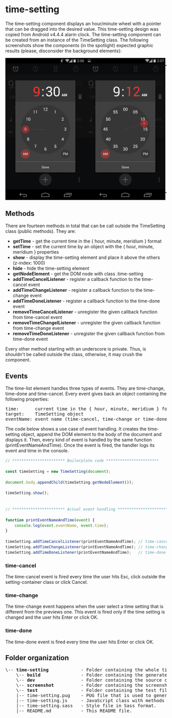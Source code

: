 # time-setting
The time-setting component displays an hour/minute wheel with a pointer that can be dragged into the desired value. This time-setting design was copied from Android v4.4.4 alarm clock. The time-setting component can be created from an instance of the TimeSetting class. The following screenshots show the components (in the spotlight) expected graphic results (please, disconsider the background elements):
<div style="display: flex; flex-direction: row; align-items: center; justify-content: space-between">
    <img src="./screenshot/time-setting-vertical-930.png" width="250px">
    <img src="./screenshot/time-setting-vertical-912.png" width="250px">
    <div style="height: 400px; display: flex; flex-direction: column; align-item: center; justify-content: space-between">
        <img src="./screenshot/time-setting-horizontal-920.png" width="300px">
        <img src="./screenshot/time-setting-horizontal-930.png" width="300px">
    </div>
</div>

## Methods
There are fourteen methods in total that can be call outside the TimeSetting class (public methods). They are:
* **getTime** - get the current time in the { hour, minute, meridium } format
* **setTime** - set the current time by an object with the { hour, minute, meridium } properties
* **show** - display the time-setting element and place it above the others (z-index: 1000)
* **hide** - hide the time-setting element
* **getNodeElement** - get the DOM node with class .time-setting
* **addTimeCancelListener** - register a callback function to the time-cancel event
* **addTimeChangeListener** - register a callback function to the time-change event
* **addTimeDoneListener** - register a callback function to the time-done event
* **removeTimeCancelListener** - unregister the given callback function from time-cancel event
* **removeTimeChangelListener** - unregister the given callback function from time-change event
* **removeTimeDoneListener** - unregister the given callback function from time-done event

Every other method starting with an underscore is private. Thus, is shouldn't be called
outside the class, otherwise, it may crush the component.

## Events
The time-list element handles three types of events. They are time-change, time-done and time-cancel.
Every event gives back an object containing the following properties:<br>
<pre>
time:      current time in the { hour, minute, meridium } format
target:    TimeSetting object
eventName: event name (time-cancel, time-change or time-done)
</pre>

The code below shows a use case of event handling. It creates the time-setting object, append the DOM element to the body of the document and displays it. Then, every kind of event is handled by the same function (printEventNameAndTime). Once the event is fired,
the handler logs its event and time in the console.
```javascript
// *********************** Boilerplate code ***********************

const timeSetting = new TimeSetting(document);

document.body.appendChild(timeSetting.getNodeElement());

timeSetting.show();


// *********************** Actual event handling ***********************

function printEventNameAndTime(event) {
    console.log(event.eventName, event.time);
}

timeSetting.addTimeCancelListener(printEventNameAndTime); // time-cancel
timeSetting.addTimeChangeListener(printEventNameAndTime); // time-change
timeSetting.addTimeDoneListener(printEventNameAndTime);   // time-done
```

### time-cancel
The time-cancel event is fired every time the user hits Esc, click outside the
setting-container class or click Cancel.

### time-change
The time-change event happens when the user select a time setting that is different
from the previews one. This event is fired only if the time setting is changed and the user
hits Enter or click OK.

### time-done
The time-done event is fired every time the user hits Enter or click OK.

## Folder organization
<pre>
\-- <b>time-setting</b>            - Folder containing the whole time-setting module.
    \-- <b>build</b>               - Folder containing the generated code to run this component standalone.
    \-- <b>dev</b>                 - Folder containing the source code to run this component standalone.
    \-- <b>screenshot</b>          - Folder containing the screenshots used as a reference to build the GUI.
    \-- <b>test</b>                - Folder containing the test file used to validate the TimeSetting JavaScript class.
    |-- time-setting.pug    - PUG file that is used to generated the components HTML model.
    |-- time-setting.js     - JavaScript class with methods and events.
    |-- time-setting.sass   - Style file in Sass format.
    |-- README.md           - This README file.
</pre>